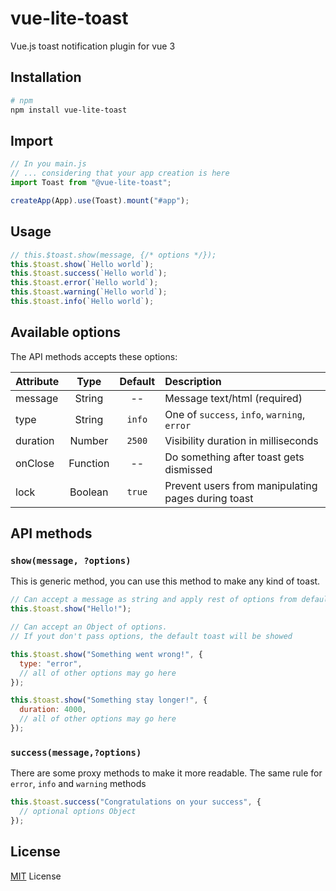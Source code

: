 # vue-lite-toast

Vue.js toast notification plugin for vue 3

## Installation

```bash
# npm
npm install vue-lite-toast
```

## Import

```js
// In you main.js
// ... considering that your app creation is here
import Toast from "@vue-lite-toast";

createApp(App).use(Toast).mount("#app");
```

## Usage

```js
// this.$toast.show(message, {/* options */});
this.$toast.show(`Hello world`);
this.$toast.success(`Hello world`);
this.$toast.error(`Hello world`);
this.$toast.warning(`Hello world`);
this.$toast.info(`Hello world`);
```

## Available options

The API methods accepts these options:

| Attribute |   Type   | Default | Description                                        |
| :-------- | :------: | :-----: | :------------------------------------------------- |
| message   |  String  |   --    | Message text/html (required)                       |
| type      |  String  | `info`  | One of `success`, `info`, `warning`, `error`       |
| duration  |  Number  | `2500`  | Visibility duration in milliseconds                |
| onClose   | Function |   --    | Do something after toast gets dismissed            |
| lock      | Boolean  | `true`  | Prevent users from manipulating pages during toast |

## API methods

### `show(message, ?options)`

This is generic method, you can use this method to make any kind of toast.

```js
// Can accept a message as string and apply rest of options from defaults
this.$toast.show("Hello!");

// Can accept an Object of options.
// If yout don't pass options, the default toast will be showed

this.$toast.show("Something went wrong!", {
  type: "error",
  // all of other options may go here
});

this.$toast.show("Something stay longer!", {
  duration: 4000,
  // all of other options may go here
});
```

### `success(message,?options)`

There are some proxy methods to make it more readable. The same rule for `error`, `info` and `warning` methods

```js
this.$toast.success("Congratulations on your success", {
  // optional options Object
});
```

## License

[MIT](LICENSE.txt) License
